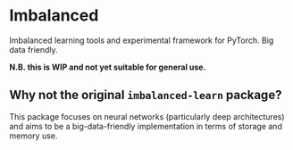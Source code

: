 
# Imbalanced

Imbalanced learning tools and experimental framework for PyTorch.
Big data friendly.

**N.B. this is WIP and not yet suitable for general use.**


## Why not the original `imbalanced-learn` package?

This package focuses on neural networks (particularly deep architectures) and
aims to be a big-data-friendly implementation in terms of storage and memory
use.
